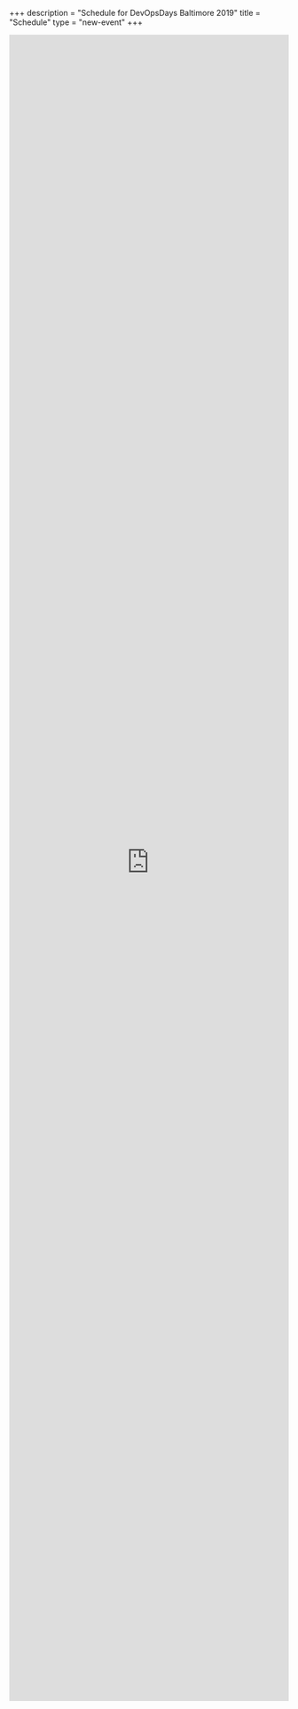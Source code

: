 +++
description = "Schedule for DevOpsDays Baltimore 2019"
title = "Schedule"
type = "new-event"
+++
<iframe src="https://devopsdaysbaltimore2019.busyconf.com/schedule" frameborder="0" height="3000" width="100%" vspace="0" hspace="0" marginheight="5" marginwidth="5" scrolling="auto" allowtransparency="true"></iframe>